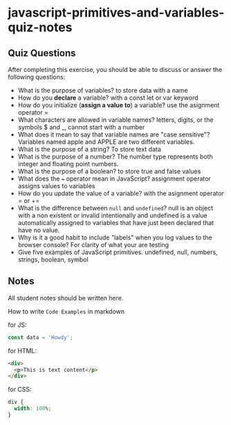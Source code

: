 # javascript-primitives-and-variables-quiz-notes

## Quiz Questions

After completing this exercise, you should be able to discuss or answer the following questions:

- What is the purpose of variables?
  to store data with a name
- How do you **declare** a variable?
  with a const let or var keyword
- How do you initialize (**assign a value to**) a variable?
  use the asignment operator =
- What characters are allowed in variable names?
  letters, digits, or the symbols $ and \_, cannot start with a number
- What does it mean to say that variable names are "case sensitive"?
  Variables named apple and APPLE are two different variables.
- What is the purpose of a string?
  To store text data
- What is the purpose of a number?
  The number type represents both integer and floating point numbers.
- What is the purpose of a boolean?
  to store true and false values
- What does the `=` operator mean in JavaScript?
  assignment operator assigns values to variables
- How do you update the value of a variable?
  with the asignment operator = or +=
- What is the difference between `null` and `undefined`?
  null is an object with a non existent or invalid intentionally and undefined is a value automatically assigned to variables that have just been declared that have no value.
- Why is it a good habit to include "labels" when you log values to the browser console?
  For clarity of what your are testing
- Give five examples of JavaScript primitives.
  undefined, null, numbers, strings, boolean, symbol

## Notes

All student notes should be written here.

How to write `Code Examples` in markdown

for JS:

```javascript
const data = 'Howdy';
```

for HTML:

```html
<div>
  <p>This is text content</p>
</div>
```

for CSS:

```css
div {
  width: 100%;
}
```
